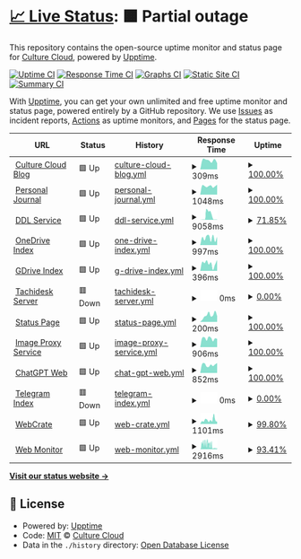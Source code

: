 # [📈 Live Status](https://status.culturecloud.eu.org): <!--live status--> **🟧 Partial outage**

This repository contains the open-source uptime monitor and status page for [Culture Cloud](https://culturecloud.eu.org), powered by [Upptime](https://github.com/upptime/upptime).

[![Uptime CI](https://github.com/culturecloud/status/workflows/Uptime%20CI/badge.svg)](https://github.com/culturecloud/status/actions?query=workflow%3A%22Uptime+CI%22)
[![Response Time CI](https://github.com/culturecloud/status/workflows/Response%20Time%20CI/badge.svg)](https://github.com/culturecloud/status/actions?query=workflow%3A%22Response+Time+CI%22)
[![Graphs CI](https://github.com/culturecloud/status/workflows/Graphs%20CI/badge.svg)](https://github.com/culturecloud/status/actions?query=workflow%3A%22Graphs+CI%22)
[![Static Site CI](https://github.com/culturecloud/status/workflows/Static%20Site%20CI/badge.svg)](https://github.com/culturecloud/status/actions?query=workflow%3A%22Static+Site+CI%22)
[![Summary CI](https://github.com/culturecloud/status/workflows/Summary%20CI/badge.svg)](https://github.com/culturecloud/status/actions?query=workflow%3A%22Summary+CI%22)

With [Upptime](https://upptime.js.org), you can get your own unlimited and free uptime monitor and status page, powered entirely by a GitHub repository. We use [Issues](https://github.com/culturecloud/status/issues) as incident reports, [Actions](https://github.com/culturecloud/status/actions) as uptime monitors, and [Pages](https://status.culturecloud.eu.org) for the status page.

<!--start: status pages-->
<!-- This summary is generated by Upptime (https://github.com/upptime/upptime) -->
<!-- Do not edit this manually, your changes will be overwritten -->
<!-- prettier-ignore -->
| URL | Status | History | Response Time | Uptime |
| --- | ------ | ------- | ------------- | ------ |
| <img alt="" src="https://icons.duckduckgo.com/ip3/culturecloud.eu.org.ico" height="13"> [Culture Cloud Blog](https://culturecloud.eu.org) | 🟩 Up | [culture-cloud-blog.yml](https://github.com/culturecloud/status/commits/HEAD/history/culture-cloud-blog.yml) | <details><summary><img alt="Response time graph" src="./graphs/culture-cloud-blog/response-time-week.png" height="20"> 309ms</summary><br><a href="https://status.culturecloud.eu.org/history/culture-cloud-blog"><img alt="Response time 527" src="https://img.shields.io/endpoint?url=https%3A%2F%2Fraw.githubusercontent.com%2Fculturecloud%2Fstatus%2FHEAD%2Fapi%2Fculture-cloud-blog%2Fresponse-time.json"></a><br><a href="https://status.culturecloud.eu.org/history/culture-cloud-blog"><img alt="24-hour response time 217" src="https://img.shields.io/endpoint?url=https%3A%2F%2Fraw.githubusercontent.com%2Fculturecloud%2Fstatus%2FHEAD%2Fapi%2Fculture-cloud-blog%2Fresponse-time-day.json"></a><br><a href="https://status.culturecloud.eu.org/history/culture-cloud-blog"><img alt="7-day response time 309" src="https://img.shields.io/endpoint?url=https%3A%2F%2Fraw.githubusercontent.com%2Fculturecloud%2Fstatus%2FHEAD%2Fapi%2Fculture-cloud-blog%2Fresponse-time-week.json"></a><br><a href="https://status.culturecloud.eu.org/history/culture-cloud-blog"><img alt="30-day response time 670" src="https://img.shields.io/endpoint?url=https%3A%2F%2Fraw.githubusercontent.com%2Fculturecloud%2Fstatus%2FHEAD%2Fapi%2Fculture-cloud-blog%2Fresponse-time-month.json"></a><br><a href="https://status.culturecloud.eu.org/history/culture-cloud-blog"><img alt="1-year response time 527" src="https://img.shields.io/endpoint?url=https%3A%2F%2Fraw.githubusercontent.com%2Fculturecloud%2Fstatus%2FHEAD%2Fapi%2Fculture-cloud-blog%2Fresponse-time-year.json"></a></details> | <details><summary><a href="https://status.culturecloud.eu.org/history/culture-cloud-blog">100.00%</a></summary><a href="https://status.culturecloud.eu.org/history/culture-cloud-blog"><img alt="All-time uptime 26.31%" src="https://img.shields.io/endpoint?url=https%3A%2F%2Fraw.githubusercontent.com%2Fculturecloud%2Fstatus%2FHEAD%2Fapi%2Fculture-cloud-blog%2Fuptime.json"></a><br><a href="https://status.culturecloud.eu.org/history/culture-cloud-blog"><img alt="24-hour uptime 100.00%" src="https://img.shields.io/endpoint?url=https%3A%2F%2Fraw.githubusercontent.com%2Fculturecloud%2Fstatus%2FHEAD%2Fapi%2Fculture-cloud-blog%2Fuptime-day.json"></a><br><a href="https://status.culturecloud.eu.org/history/culture-cloud-blog"><img alt="7-day uptime 100.00%" src="https://img.shields.io/endpoint?url=https%3A%2F%2Fraw.githubusercontent.com%2Fculturecloud%2Fstatus%2FHEAD%2Fapi%2Fculture-cloud-blog%2Fuptime-week.json"></a><br><a href="https://status.culturecloud.eu.org/history/culture-cloud-blog"><img alt="30-day uptime 99.44%" src="https://img.shields.io/endpoint?url=https%3A%2F%2Fraw.githubusercontent.com%2Fculturecloud%2Fstatus%2FHEAD%2Fapi%2Fculture-cloud-blog%2Fuptime-month.json"></a><br><a href="https://status.culturecloud.eu.org/history/culture-cloud-blog"><img alt="1-year uptime 26.31%" src="https://img.shields.io/endpoint?url=https%3A%2F%2Fraw.githubusercontent.com%2Fculturecloud%2Fstatus%2FHEAD%2Fapi%2Fculture-cloud-blog%2Fuptime-year.json"></a></details>
| <img alt="" src="https://icons.duckduckgo.com/ip3/journal.culturecloud.eu.org.ico" height="13"> [Personal Journal](https://journal.culturecloud.eu.org) | 🟩 Up | [personal-journal.yml](https://github.com/culturecloud/status/commits/HEAD/history/personal-journal.yml) | <details><summary><img alt="Response time graph" src="./graphs/personal-journal/response-time-week.png" height="20"> 1048ms</summary><br><a href="https://status.culturecloud.eu.org/history/personal-journal"><img alt="Response time 1082" src="https://img.shields.io/endpoint?url=https%3A%2F%2Fraw.githubusercontent.com%2Fculturecloud%2Fstatus%2FHEAD%2Fapi%2Fpersonal-journal%2Fresponse-time.json"></a><br><a href="https://status.culturecloud.eu.org/history/personal-journal"><img alt="24-hour response time 1211" src="https://img.shields.io/endpoint?url=https%3A%2F%2Fraw.githubusercontent.com%2Fculturecloud%2Fstatus%2FHEAD%2Fapi%2Fpersonal-journal%2Fresponse-time-day.json"></a><br><a href="https://status.culturecloud.eu.org/history/personal-journal"><img alt="7-day response time 1048" src="https://img.shields.io/endpoint?url=https%3A%2F%2Fraw.githubusercontent.com%2Fculturecloud%2Fstatus%2FHEAD%2Fapi%2Fpersonal-journal%2Fresponse-time-week.json"></a><br><a href="https://status.culturecloud.eu.org/history/personal-journal"><img alt="30-day response time 965" src="https://img.shields.io/endpoint?url=https%3A%2F%2Fraw.githubusercontent.com%2Fculturecloud%2Fstatus%2FHEAD%2Fapi%2Fpersonal-journal%2Fresponse-time-month.json"></a><br><a href="https://status.culturecloud.eu.org/history/personal-journal"><img alt="1-year response time 1082" src="https://img.shields.io/endpoint?url=https%3A%2F%2Fraw.githubusercontent.com%2Fculturecloud%2Fstatus%2FHEAD%2Fapi%2Fpersonal-journal%2Fresponse-time-year.json"></a></details> | <details><summary><a href="https://status.culturecloud.eu.org/history/personal-journal">100.00%</a></summary><a href="https://status.culturecloud.eu.org/history/personal-journal"><img alt="All-time uptime 99.86%" src="https://img.shields.io/endpoint?url=https%3A%2F%2Fraw.githubusercontent.com%2Fculturecloud%2Fstatus%2FHEAD%2Fapi%2Fpersonal-journal%2Fuptime.json"></a><br><a href="https://status.culturecloud.eu.org/history/personal-journal"><img alt="24-hour uptime 100.00%" src="https://img.shields.io/endpoint?url=https%3A%2F%2Fraw.githubusercontent.com%2Fculturecloud%2Fstatus%2FHEAD%2Fapi%2Fpersonal-journal%2Fuptime-day.json"></a><br><a href="https://status.culturecloud.eu.org/history/personal-journal"><img alt="7-day uptime 100.00%" src="https://img.shields.io/endpoint?url=https%3A%2F%2Fraw.githubusercontent.com%2Fculturecloud%2Fstatus%2FHEAD%2Fapi%2Fpersonal-journal%2Fuptime-week.json"></a><br><a href="https://status.culturecloud.eu.org/history/personal-journal"><img alt="30-day uptime 99.81%" src="https://img.shields.io/endpoint?url=https%3A%2F%2Fraw.githubusercontent.com%2Fculturecloud%2Fstatus%2FHEAD%2Fapi%2Fpersonal-journal%2Fuptime-month.json"></a><br><a href="https://status.culturecloud.eu.org/history/personal-journal"><img alt="1-year uptime 99.86%" src="https://img.shields.io/endpoint?url=https%3A%2F%2Fraw.githubusercontent.com%2Fculturecloud%2Fstatus%2FHEAD%2Fapi%2Fpersonal-journal%2Fuptime-year.json"></a></details>
| <img alt="" src="https://icons.duckduckgo.com/ip3/dl.culturecloud.eu.org.ico" height="13"> [DDL Service](https://dl.culturecloud.eu.org) | 🟩 Up | [ddl-service.yml](https://github.com/culturecloud/status/commits/HEAD/history/ddl-service.yml) | <details><summary><img alt="Response time graph" src="./graphs/ddl-service/response-time-week.png" height="20"> 9058ms</summary><br><a href="https://status.culturecloud.eu.org/history/ddl-service"><img alt="Response time 1883" src="https://img.shields.io/endpoint?url=https%3A%2F%2Fraw.githubusercontent.com%2Fculturecloud%2Fstatus%2FHEAD%2Fapi%2Fddl-service%2Fresponse-time.json"></a><br><a href="https://status.culturecloud.eu.org/history/ddl-service"><img alt="24-hour response time 376" src="https://img.shields.io/endpoint?url=https%3A%2F%2Fraw.githubusercontent.com%2Fculturecloud%2Fstatus%2FHEAD%2Fapi%2Fddl-service%2Fresponse-time-day.json"></a><br><a href="https://status.culturecloud.eu.org/history/ddl-service"><img alt="7-day response time 9058" src="https://img.shields.io/endpoint?url=https%3A%2F%2Fraw.githubusercontent.com%2Fculturecloud%2Fstatus%2FHEAD%2Fapi%2Fddl-service%2Fresponse-time-week.json"></a><br><a href="https://status.culturecloud.eu.org/history/ddl-service"><img alt="30-day response time 3098" src="https://img.shields.io/endpoint?url=https%3A%2F%2Fraw.githubusercontent.com%2Fculturecloud%2Fstatus%2FHEAD%2Fapi%2Fddl-service%2Fresponse-time-month.json"></a><br><a href="https://status.culturecloud.eu.org/history/ddl-service"><img alt="1-year response time 1883" src="https://img.shields.io/endpoint?url=https%3A%2F%2Fraw.githubusercontent.com%2Fculturecloud%2Fstatus%2FHEAD%2Fapi%2Fddl-service%2Fresponse-time-year.json"></a></details> | <details><summary><a href="https://status.culturecloud.eu.org/history/ddl-service">71.85%</a></summary><a href="https://status.culturecloud.eu.org/history/ddl-service"><img alt="All-time uptime 97.59%" src="https://img.shields.io/endpoint?url=https%3A%2F%2Fraw.githubusercontent.com%2Fculturecloud%2Fstatus%2FHEAD%2Fapi%2Fddl-service%2Fuptime.json"></a><br><a href="https://status.culturecloud.eu.org/history/ddl-service"><img alt="24-hour uptime 100.00%" src="https://img.shields.io/endpoint?url=https%3A%2F%2Fraw.githubusercontent.com%2Fculturecloud%2Fstatus%2FHEAD%2Fapi%2Fddl-service%2Fuptime-day.json"></a><br><a href="https://status.culturecloud.eu.org/history/ddl-service"><img alt="7-day uptime 71.85%" src="https://img.shields.io/endpoint?url=https%3A%2F%2Fraw.githubusercontent.com%2Fculturecloud%2Fstatus%2FHEAD%2Fapi%2Fddl-service%2Fuptime-week.json"></a><br><a href="https://status.culturecloud.eu.org/history/ddl-service"><img alt="30-day uptime 92.96%" src="https://img.shields.io/endpoint?url=https%3A%2F%2Fraw.githubusercontent.com%2Fculturecloud%2Fstatus%2FHEAD%2Fapi%2Fddl-service%2Fuptime-month.json"></a><br><a href="https://status.culturecloud.eu.org/history/ddl-service"><img alt="1-year uptime 97.59%" src="https://img.shields.io/endpoint?url=https%3A%2F%2Fraw.githubusercontent.com%2Fculturecloud%2Fstatus%2FHEAD%2Fapi%2Fddl-service%2Fuptime-year.json"></a></details>
| <img alt="" src="https://icons.duckduckgo.com/ip3/onedrive.culturecloud.eu.org.ico" height="13"> [OneDrive Index](https://onedrive.culturecloud.eu.org) | 🟩 Up | [one-drive-index.yml](https://github.com/culturecloud/status/commits/HEAD/history/one-drive-index.yml) | <details><summary><img alt="Response time graph" src="./graphs/one-drive-index/response-time-week.png" height="20"> 997ms</summary><br><a href="https://status.culturecloud.eu.org/history/one-drive-index"><img alt="Response time 1084" src="https://img.shields.io/endpoint?url=https%3A%2F%2Fraw.githubusercontent.com%2Fculturecloud%2Fstatus%2FHEAD%2Fapi%2Fone-drive-index%2Fresponse-time.json"></a><br><a href="https://status.culturecloud.eu.org/history/one-drive-index"><img alt="24-hour response time 1141" src="https://img.shields.io/endpoint?url=https%3A%2F%2Fraw.githubusercontent.com%2Fculturecloud%2Fstatus%2FHEAD%2Fapi%2Fone-drive-index%2Fresponse-time-day.json"></a><br><a href="https://status.culturecloud.eu.org/history/one-drive-index"><img alt="7-day response time 997" src="https://img.shields.io/endpoint?url=https%3A%2F%2Fraw.githubusercontent.com%2Fculturecloud%2Fstatus%2FHEAD%2Fapi%2Fone-drive-index%2Fresponse-time-week.json"></a><br><a href="https://status.culturecloud.eu.org/history/one-drive-index"><img alt="30-day response time 1084" src="https://img.shields.io/endpoint?url=https%3A%2F%2Fraw.githubusercontent.com%2Fculturecloud%2Fstatus%2FHEAD%2Fapi%2Fone-drive-index%2Fresponse-time-month.json"></a><br><a href="https://status.culturecloud.eu.org/history/one-drive-index"><img alt="1-year response time 1084" src="https://img.shields.io/endpoint?url=https%3A%2F%2Fraw.githubusercontent.com%2Fculturecloud%2Fstatus%2FHEAD%2Fapi%2Fone-drive-index%2Fresponse-time-year.json"></a></details> | <details><summary><a href="https://status.culturecloud.eu.org/history/one-drive-index">100.00%</a></summary><a href="https://status.culturecloud.eu.org/history/one-drive-index"><img alt="All-time uptime 99.95%" src="https://img.shields.io/endpoint?url=https%3A%2F%2Fraw.githubusercontent.com%2Fculturecloud%2Fstatus%2FHEAD%2Fapi%2Fone-drive-index%2Fuptime.json"></a><br><a href="https://status.culturecloud.eu.org/history/one-drive-index"><img alt="24-hour uptime 100.00%" src="https://img.shields.io/endpoint?url=https%3A%2F%2Fraw.githubusercontent.com%2Fculturecloud%2Fstatus%2FHEAD%2Fapi%2Fone-drive-index%2Fuptime-day.json"></a><br><a href="https://status.culturecloud.eu.org/history/one-drive-index"><img alt="7-day uptime 100.00%" src="https://img.shields.io/endpoint?url=https%3A%2F%2Fraw.githubusercontent.com%2Fculturecloud%2Fstatus%2FHEAD%2Fapi%2Fone-drive-index%2Fuptime-week.json"></a><br><a href="https://status.culturecloud.eu.org/history/one-drive-index"><img alt="30-day uptime 99.95%" src="https://img.shields.io/endpoint?url=https%3A%2F%2Fraw.githubusercontent.com%2Fculturecloud%2Fstatus%2FHEAD%2Fapi%2Fone-drive-index%2Fuptime-month.json"></a><br><a href="https://status.culturecloud.eu.org/history/one-drive-index"><img alt="1-year uptime 99.95%" src="https://img.shields.io/endpoint?url=https%3A%2F%2Fraw.githubusercontent.com%2Fculturecloud%2Fstatus%2FHEAD%2Fapi%2Fone-drive-index%2Fuptime-year.json"></a></details>
| <img alt="" src="https://icons.duckduckgo.com/ip3/gdrive.culturecloud.eu.org.ico" height="13"> [GDrive Index](https://gdrive.culturecloud.eu.org) | 🟩 Up | [g-drive-index.yml](https://github.com/culturecloud/status/commits/HEAD/history/g-drive-index.yml) | <details><summary><img alt="Response time graph" src="./graphs/g-drive-index/response-time-week.png" height="20"> 396ms</summary><br><a href="https://status.culturecloud.eu.org/history/g-drive-index"><img alt="Response time 374" src="https://img.shields.io/endpoint?url=https%3A%2F%2Fraw.githubusercontent.com%2Fculturecloud%2Fstatus%2FHEAD%2Fapi%2Fg-drive-index%2Fresponse-time.json"></a><br><a href="https://status.culturecloud.eu.org/history/g-drive-index"><img alt="24-hour response time 574" src="https://img.shields.io/endpoint?url=https%3A%2F%2Fraw.githubusercontent.com%2Fculturecloud%2Fstatus%2FHEAD%2Fapi%2Fg-drive-index%2Fresponse-time-day.json"></a><br><a href="https://status.culturecloud.eu.org/history/g-drive-index"><img alt="7-day response time 396" src="https://img.shields.io/endpoint?url=https%3A%2F%2Fraw.githubusercontent.com%2Fculturecloud%2Fstatus%2FHEAD%2Fapi%2Fg-drive-index%2Fresponse-time-week.json"></a><br><a href="https://status.culturecloud.eu.org/history/g-drive-index"><img alt="30-day response time 374" src="https://img.shields.io/endpoint?url=https%3A%2F%2Fraw.githubusercontent.com%2Fculturecloud%2Fstatus%2FHEAD%2Fapi%2Fg-drive-index%2Fresponse-time-month.json"></a><br><a href="https://status.culturecloud.eu.org/history/g-drive-index"><img alt="1-year response time 374" src="https://img.shields.io/endpoint?url=https%3A%2F%2Fraw.githubusercontent.com%2Fculturecloud%2Fstatus%2FHEAD%2Fapi%2Fg-drive-index%2Fresponse-time-year.json"></a></details> | <details><summary><a href="https://status.culturecloud.eu.org/history/g-drive-index">100.00%</a></summary><a href="https://status.culturecloud.eu.org/history/g-drive-index"><img alt="All-time uptime 99.95%" src="https://img.shields.io/endpoint?url=https%3A%2F%2Fraw.githubusercontent.com%2Fculturecloud%2Fstatus%2FHEAD%2Fapi%2Fg-drive-index%2Fuptime.json"></a><br><a href="https://status.culturecloud.eu.org/history/g-drive-index"><img alt="24-hour uptime 100.00%" src="https://img.shields.io/endpoint?url=https%3A%2F%2Fraw.githubusercontent.com%2Fculturecloud%2Fstatus%2FHEAD%2Fapi%2Fg-drive-index%2Fuptime-day.json"></a><br><a href="https://status.culturecloud.eu.org/history/g-drive-index"><img alt="7-day uptime 100.00%" src="https://img.shields.io/endpoint?url=https%3A%2F%2Fraw.githubusercontent.com%2Fculturecloud%2Fstatus%2FHEAD%2Fapi%2Fg-drive-index%2Fuptime-week.json"></a><br><a href="https://status.culturecloud.eu.org/history/g-drive-index"><img alt="30-day uptime 99.95%" src="https://img.shields.io/endpoint?url=https%3A%2F%2Fraw.githubusercontent.com%2Fculturecloud%2Fstatus%2FHEAD%2Fapi%2Fg-drive-index%2Fuptime-month.json"></a><br><a href="https://status.culturecloud.eu.org/history/g-drive-index"><img alt="1-year uptime 99.95%" src="https://img.shields.io/endpoint?url=https%3A%2F%2Fraw.githubusercontent.com%2Fculturecloud%2Fstatus%2FHEAD%2Fapi%2Fg-drive-index%2Fuptime-year.json"></a></details>
| <img alt="" src="https://icons.duckduckgo.com/ip3/tachidesk.culturecloud.eu.org.ico" height="13"> [Tachidesk Server](https://tachidesk.culturecloud.eu.org) | 🟥 Down | [tachidesk-server.yml](https://github.com/culturecloud/status/commits/HEAD/history/tachidesk-server.yml) | <details><summary><img alt="Response time graph" src="./graphs/tachidesk-server/response-time-week.png" height="20"> 0ms</summary><br><a href="https://status.culturecloud.eu.org/history/tachidesk-server"><img alt="Response time 1814" src="https://img.shields.io/endpoint?url=https%3A%2F%2Fraw.githubusercontent.com%2Fculturecloud%2Fstatus%2FHEAD%2Fapi%2Ftachidesk-server%2Fresponse-time.json"></a><br><a href="https://status.culturecloud.eu.org/history/tachidesk-server"><img alt="24-hour response time 0" src="https://img.shields.io/endpoint?url=https%3A%2F%2Fraw.githubusercontent.com%2Fculturecloud%2Fstatus%2FHEAD%2Fapi%2Ftachidesk-server%2Fresponse-time-day.json"></a><br><a href="https://status.culturecloud.eu.org/history/tachidesk-server"><img alt="7-day response time 0" src="https://img.shields.io/endpoint?url=https%3A%2F%2Fraw.githubusercontent.com%2Fculturecloud%2Fstatus%2FHEAD%2Fapi%2Ftachidesk-server%2Fresponse-time-week.json"></a><br><a href="https://status.culturecloud.eu.org/history/tachidesk-server"><img alt="30-day response time 832" src="https://img.shields.io/endpoint?url=https%3A%2F%2Fraw.githubusercontent.com%2Fculturecloud%2Fstatus%2FHEAD%2Fapi%2Ftachidesk-server%2Fresponse-time-month.json"></a><br><a href="https://status.culturecloud.eu.org/history/tachidesk-server"><img alt="1-year response time 1814" src="https://img.shields.io/endpoint?url=https%3A%2F%2Fraw.githubusercontent.com%2Fculturecloud%2Fstatus%2FHEAD%2Fapi%2Ftachidesk-server%2Fresponse-time-year.json"></a></details> | <details><summary><a href="https://status.culturecloud.eu.org/history/tachidesk-server">0.00%</a></summary><a href="https://status.culturecloud.eu.org/history/tachidesk-server"><img alt="All-time uptime 16.50%" src="https://img.shields.io/endpoint?url=https%3A%2F%2Fraw.githubusercontent.com%2Fculturecloud%2Fstatus%2FHEAD%2Fapi%2Ftachidesk-server%2Fuptime.json"></a><br><a href="https://status.culturecloud.eu.org/history/tachidesk-server"><img alt="24-hour uptime 0.00%" src="https://img.shields.io/endpoint?url=https%3A%2F%2Fraw.githubusercontent.com%2Fculturecloud%2Fstatus%2FHEAD%2Fapi%2Ftachidesk-server%2Fuptime-day.json"></a><br><a href="https://status.culturecloud.eu.org/history/tachidesk-server"><img alt="7-day uptime 0.00%" src="https://img.shields.io/endpoint?url=https%3A%2F%2Fraw.githubusercontent.com%2Fculturecloud%2Fstatus%2FHEAD%2Fapi%2Ftachidesk-server%2Fuptime-week.json"></a><br><a href="https://status.culturecloud.eu.org/history/tachidesk-server"><img alt="30-day uptime 25.71%" src="https://img.shields.io/endpoint?url=https%3A%2F%2Fraw.githubusercontent.com%2Fculturecloud%2Fstatus%2FHEAD%2Fapi%2Ftachidesk-server%2Fuptime-month.json"></a><br><a href="https://status.culturecloud.eu.org/history/tachidesk-server"><img alt="1-year uptime 16.50%" src="https://img.shields.io/endpoint?url=https%3A%2F%2Fraw.githubusercontent.com%2Fculturecloud%2Fstatus%2FHEAD%2Fapi%2Ftachidesk-server%2Fuptime-year.json"></a></details>
| <img alt="" src="https://icons.duckduckgo.com/ip3/status.culturecloud.eu.org.ico" height="13"> [Status Page](https://status.culturecloud.eu.org) | 🟩 Up | [status-page.yml](https://github.com/culturecloud/status/commits/HEAD/history/status-page.yml) | <details><summary><img alt="Response time graph" src="./graphs/status-page/response-time-week.png" height="20"> 200ms</summary><br><a href="https://status.culturecloud.eu.org/history/status-page"><img alt="Response time 185" src="https://img.shields.io/endpoint?url=https%3A%2F%2Fraw.githubusercontent.com%2Fculturecloud%2Fstatus%2FHEAD%2Fapi%2Fstatus-page%2Fresponse-time.json"></a><br><a href="https://status.culturecloud.eu.org/history/status-page"><img alt="24-hour response time 174" src="https://img.shields.io/endpoint?url=https%3A%2F%2Fraw.githubusercontent.com%2Fculturecloud%2Fstatus%2FHEAD%2Fapi%2Fstatus-page%2Fresponse-time-day.json"></a><br><a href="https://status.culturecloud.eu.org/history/status-page"><img alt="7-day response time 200" src="https://img.shields.io/endpoint?url=https%3A%2F%2Fraw.githubusercontent.com%2Fculturecloud%2Fstatus%2FHEAD%2Fapi%2Fstatus-page%2Fresponse-time-week.json"></a><br><a href="https://status.culturecloud.eu.org/history/status-page"><img alt="30-day response time 185" src="https://img.shields.io/endpoint?url=https%3A%2F%2Fraw.githubusercontent.com%2Fculturecloud%2Fstatus%2FHEAD%2Fapi%2Fstatus-page%2Fresponse-time-month.json"></a><br><a href="https://status.culturecloud.eu.org/history/status-page"><img alt="1-year response time 185" src="https://img.shields.io/endpoint?url=https%3A%2F%2Fraw.githubusercontent.com%2Fculturecloud%2Fstatus%2FHEAD%2Fapi%2Fstatus-page%2Fresponse-time-year.json"></a></details> | <details><summary><a href="https://status.culturecloud.eu.org/history/status-page">100.00%</a></summary><a href="https://status.culturecloud.eu.org/history/status-page"><img alt="All-time uptime 99.95%" src="https://img.shields.io/endpoint?url=https%3A%2F%2Fraw.githubusercontent.com%2Fculturecloud%2Fstatus%2FHEAD%2Fapi%2Fstatus-page%2Fuptime.json"></a><br><a href="https://status.culturecloud.eu.org/history/status-page"><img alt="24-hour uptime 100.00%" src="https://img.shields.io/endpoint?url=https%3A%2F%2Fraw.githubusercontent.com%2Fculturecloud%2Fstatus%2FHEAD%2Fapi%2Fstatus-page%2Fuptime-day.json"></a><br><a href="https://status.culturecloud.eu.org/history/status-page"><img alt="7-day uptime 100.00%" src="https://img.shields.io/endpoint?url=https%3A%2F%2Fraw.githubusercontent.com%2Fculturecloud%2Fstatus%2FHEAD%2Fapi%2Fstatus-page%2Fuptime-week.json"></a><br><a href="https://status.culturecloud.eu.org/history/status-page"><img alt="30-day uptime 99.95%" src="https://img.shields.io/endpoint?url=https%3A%2F%2Fraw.githubusercontent.com%2Fculturecloud%2Fstatus%2FHEAD%2Fapi%2Fstatus-page%2Fuptime-month.json"></a><br><a href="https://status.culturecloud.eu.org/history/status-page"><img alt="1-year uptime 99.95%" src="https://img.shields.io/endpoint?url=https%3A%2F%2Fraw.githubusercontent.com%2Fculturecloud%2Fstatus%2FHEAD%2Fapi%2Fstatus-page%2Fuptime-year.json"></a></details>
| <img alt="" src="https://icons.duckduckgo.com/ip3/images.culturecloud.eu.org.ico" height="13"> [Image Proxy Service](https://images.culturecloud.eu.org) | 🟩 Up | [image-proxy-service.yml](https://github.com/culturecloud/status/commits/HEAD/history/image-proxy-service.yml) | <details><summary><img alt="Response time graph" src="./graphs/image-proxy-service/response-time-week.png" height="20"> 906ms</summary><br><a href="https://status.culturecloud.eu.org/history/image-proxy-service"><img alt="Response time 890" src="https://img.shields.io/endpoint?url=https%3A%2F%2Fraw.githubusercontent.com%2Fculturecloud%2Fstatus%2FHEAD%2Fapi%2Fimage-proxy-service%2Fresponse-time.json"></a><br><a href="https://status.culturecloud.eu.org/history/image-proxy-service"><img alt="24-hour response time 876" src="https://img.shields.io/endpoint?url=https%3A%2F%2Fraw.githubusercontent.com%2Fculturecloud%2Fstatus%2FHEAD%2Fapi%2Fimage-proxy-service%2Fresponse-time-day.json"></a><br><a href="https://status.culturecloud.eu.org/history/image-proxy-service"><img alt="7-day response time 906" src="https://img.shields.io/endpoint?url=https%3A%2F%2Fraw.githubusercontent.com%2Fculturecloud%2Fstatus%2FHEAD%2Fapi%2Fimage-proxy-service%2Fresponse-time-week.json"></a><br><a href="https://status.culturecloud.eu.org/history/image-proxy-service"><img alt="30-day response time 890" src="https://img.shields.io/endpoint?url=https%3A%2F%2Fraw.githubusercontent.com%2Fculturecloud%2Fstatus%2FHEAD%2Fapi%2Fimage-proxy-service%2Fresponse-time-month.json"></a><br><a href="https://status.culturecloud.eu.org/history/image-proxy-service"><img alt="1-year response time 890" src="https://img.shields.io/endpoint?url=https%3A%2F%2Fraw.githubusercontent.com%2Fculturecloud%2Fstatus%2FHEAD%2Fapi%2Fimage-proxy-service%2Fresponse-time-year.json"></a></details> | <details><summary><a href="https://status.culturecloud.eu.org/history/image-proxy-service">100.00%</a></summary><a href="https://status.culturecloud.eu.org/history/image-proxy-service"><img alt="All-time uptime 99.89%" src="https://img.shields.io/endpoint?url=https%3A%2F%2Fraw.githubusercontent.com%2Fculturecloud%2Fstatus%2FHEAD%2Fapi%2Fimage-proxy-service%2Fuptime.json"></a><br><a href="https://status.culturecloud.eu.org/history/image-proxy-service"><img alt="24-hour uptime 100.00%" src="https://img.shields.io/endpoint?url=https%3A%2F%2Fraw.githubusercontent.com%2Fculturecloud%2Fstatus%2FHEAD%2Fapi%2Fimage-proxy-service%2Fuptime-day.json"></a><br><a href="https://status.culturecloud.eu.org/history/image-proxy-service"><img alt="7-day uptime 100.00%" src="https://img.shields.io/endpoint?url=https%3A%2F%2Fraw.githubusercontent.com%2Fculturecloud%2Fstatus%2FHEAD%2Fapi%2Fimage-proxy-service%2Fuptime-week.json"></a><br><a href="https://status.culturecloud.eu.org/history/image-proxy-service"><img alt="30-day uptime 99.89%" src="https://img.shields.io/endpoint?url=https%3A%2F%2Fraw.githubusercontent.com%2Fculturecloud%2Fstatus%2FHEAD%2Fapi%2Fimage-proxy-service%2Fuptime-month.json"></a><br><a href="https://status.culturecloud.eu.org/history/image-proxy-service"><img alt="1-year uptime 99.89%" src="https://img.shields.io/endpoint?url=https%3A%2F%2Fraw.githubusercontent.com%2Fculturecloud%2Fstatus%2FHEAD%2Fapi%2Fimage-proxy-service%2Fuptime-year.json"></a></details>
| <img alt="" src="https://icons.duckduckgo.com/ip3/chatgpt.culturecloud.eu.org.ico" height="13"> [ChatGPT Web](https://chatgpt.culturecloud.eu.org) | 🟩 Up | [chat-gpt-web.yml](https://github.com/culturecloud/status/commits/HEAD/history/chat-gpt-web.yml) | <details><summary><img alt="Response time graph" src="./graphs/chat-gpt-web/response-time-week.png" height="20"> 852ms</summary><br><a href="https://status.culturecloud.eu.org/history/chat-gpt-web"><img alt="Response time 859" src="https://img.shields.io/endpoint?url=https%3A%2F%2Fraw.githubusercontent.com%2Fculturecloud%2Fstatus%2FHEAD%2Fapi%2Fchat-gpt-web%2Fresponse-time.json"></a><br><a href="https://status.culturecloud.eu.org/history/chat-gpt-web"><img alt="24-hour response time 1037" src="https://img.shields.io/endpoint?url=https%3A%2F%2Fraw.githubusercontent.com%2Fculturecloud%2Fstatus%2FHEAD%2Fapi%2Fchat-gpt-web%2Fresponse-time-day.json"></a><br><a href="https://status.culturecloud.eu.org/history/chat-gpt-web"><img alt="7-day response time 852" src="https://img.shields.io/endpoint?url=https%3A%2F%2Fraw.githubusercontent.com%2Fculturecloud%2Fstatus%2FHEAD%2Fapi%2Fchat-gpt-web%2Fresponse-time-week.json"></a><br><a href="https://status.culturecloud.eu.org/history/chat-gpt-web"><img alt="30-day response time 859" src="https://img.shields.io/endpoint?url=https%3A%2F%2Fraw.githubusercontent.com%2Fculturecloud%2Fstatus%2FHEAD%2Fapi%2Fchat-gpt-web%2Fresponse-time-month.json"></a><br><a href="https://status.culturecloud.eu.org/history/chat-gpt-web"><img alt="1-year response time 859" src="https://img.shields.io/endpoint?url=https%3A%2F%2Fraw.githubusercontent.com%2Fculturecloud%2Fstatus%2FHEAD%2Fapi%2Fchat-gpt-web%2Fresponse-time-year.json"></a></details> | <details><summary><a href="https://status.culturecloud.eu.org/history/chat-gpt-web">100.00%</a></summary><a href="https://status.culturecloud.eu.org/history/chat-gpt-web"><img alt="All-time uptime 99.95%" src="https://img.shields.io/endpoint?url=https%3A%2F%2Fraw.githubusercontent.com%2Fculturecloud%2Fstatus%2FHEAD%2Fapi%2Fchat-gpt-web%2Fuptime.json"></a><br><a href="https://status.culturecloud.eu.org/history/chat-gpt-web"><img alt="24-hour uptime 100.00%" src="https://img.shields.io/endpoint?url=https%3A%2F%2Fraw.githubusercontent.com%2Fculturecloud%2Fstatus%2FHEAD%2Fapi%2Fchat-gpt-web%2Fuptime-day.json"></a><br><a href="https://status.culturecloud.eu.org/history/chat-gpt-web"><img alt="7-day uptime 100.00%" src="https://img.shields.io/endpoint?url=https%3A%2F%2Fraw.githubusercontent.com%2Fculturecloud%2Fstatus%2FHEAD%2Fapi%2Fchat-gpt-web%2Fuptime-week.json"></a><br><a href="https://status.culturecloud.eu.org/history/chat-gpt-web"><img alt="30-day uptime 99.95%" src="https://img.shields.io/endpoint?url=https%3A%2F%2Fraw.githubusercontent.com%2Fculturecloud%2Fstatus%2FHEAD%2Fapi%2Fchat-gpt-web%2Fuptime-month.json"></a><br><a href="https://status.culturecloud.eu.org/history/chat-gpt-web"><img alt="1-year uptime 99.95%" src="https://img.shields.io/endpoint?url=https%3A%2F%2Fraw.githubusercontent.com%2Fculturecloud%2Fstatus%2FHEAD%2Fapi%2Fchat-gpt-web%2Fuptime-year.json"></a></details>
| <img alt="" src="https://icons.duckduckgo.com/ip3/tgdex.culturecloud.eu.org.ico" height="13"> [Telegram Index](https://tgdex.culturecloud.eu.org) | 🟥 Down | [telegram-index.yml](https://github.com/culturecloud/status/commits/HEAD/history/telegram-index.yml) | <details><summary><img alt="Response time graph" src="./graphs/telegram-index/response-time-week.png" height="20"> 0ms</summary><br><a href="https://status.culturecloud.eu.org/history/telegram-index"><img alt="Response time 1775" src="https://img.shields.io/endpoint?url=https%3A%2F%2Fraw.githubusercontent.com%2Fculturecloud%2Fstatus%2FHEAD%2Fapi%2Ftelegram-index%2Fresponse-time.json"></a><br><a href="https://status.culturecloud.eu.org/history/telegram-index"><img alt="24-hour response time 0" src="https://img.shields.io/endpoint?url=https%3A%2F%2Fraw.githubusercontent.com%2Fculturecloud%2Fstatus%2FHEAD%2Fapi%2Ftelegram-index%2Fresponse-time-day.json"></a><br><a href="https://status.culturecloud.eu.org/history/telegram-index"><img alt="7-day response time 0" src="https://img.shields.io/endpoint?url=https%3A%2F%2Fraw.githubusercontent.com%2Fculturecloud%2Fstatus%2FHEAD%2Fapi%2Ftelegram-index%2Fresponse-time-week.json"></a><br><a href="https://status.culturecloud.eu.org/history/telegram-index"><img alt="30-day response time 650" src="https://img.shields.io/endpoint?url=https%3A%2F%2Fraw.githubusercontent.com%2Fculturecloud%2Fstatus%2FHEAD%2Fapi%2Ftelegram-index%2Fresponse-time-month.json"></a><br><a href="https://status.culturecloud.eu.org/history/telegram-index"><img alt="1-year response time 1775" src="https://img.shields.io/endpoint?url=https%3A%2F%2Fraw.githubusercontent.com%2Fculturecloud%2Fstatus%2FHEAD%2Fapi%2Ftelegram-index%2Fresponse-time-year.json"></a></details> | <details><summary><a href="https://status.culturecloud.eu.org/history/telegram-index">0.00%</a></summary><a href="https://status.culturecloud.eu.org/history/telegram-index"><img alt="All-time uptime 23.39%" src="https://img.shields.io/endpoint?url=https%3A%2F%2Fraw.githubusercontent.com%2Fculturecloud%2Fstatus%2FHEAD%2Fapi%2Ftelegram-index%2Fuptime.json"></a><br><a href="https://status.culturecloud.eu.org/history/telegram-index"><img alt="24-hour uptime 0.00%" src="https://img.shields.io/endpoint?url=https%3A%2F%2Fraw.githubusercontent.com%2Fculturecloud%2Fstatus%2FHEAD%2Fapi%2Ftelegram-index%2Fuptime-day.json"></a><br><a href="https://status.culturecloud.eu.org/history/telegram-index"><img alt="7-day uptime 0.00%" src="https://img.shields.io/endpoint?url=https%3A%2F%2Fraw.githubusercontent.com%2Fculturecloud%2Fstatus%2FHEAD%2Fapi%2Ftelegram-index%2Fuptime-week.json"></a><br><a href="https://status.culturecloud.eu.org/history/telegram-index"><img alt="30-day uptime 0.00%" src="https://img.shields.io/endpoint?url=https%3A%2F%2Fraw.githubusercontent.com%2Fculturecloud%2Fstatus%2FHEAD%2Fapi%2Ftelegram-index%2Fuptime-month.json"></a><br><a href="https://status.culturecloud.eu.org/history/telegram-index"><img alt="1-year uptime 23.39%" src="https://img.shields.io/endpoint?url=https%3A%2F%2Fraw.githubusercontent.com%2Fculturecloud%2Fstatus%2FHEAD%2Fapi%2Ftelegram-index%2Fuptime-year.json"></a></details>
| <img alt="" src="https://icons.duckduckgo.com/ip3/crate.culturecloud.eu.org.ico" height="13"> [WebCrate](https://crate.culturecloud.eu.org) | 🟩 Up | [web-crate.yml](https://github.com/culturecloud/status/commits/HEAD/history/web-crate.yml) | <details><summary><img alt="Response time graph" src="./graphs/web-crate/response-time-week.png" height="20"> 1101ms</summary><br><a href="https://status.culturecloud.eu.org/history/web-crate"><img alt="Response time 960" src="https://img.shields.io/endpoint?url=https%3A%2F%2Fraw.githubusercontent.com%2Fculturecloud%2Fstatus%2FHEAD%2Fapi%2Fweb-crate%2Fresponse-time.json"></a><br><a href="https://status.culturecloud.eu.org/history/web-crate"><img alt="24-hour response time 1296" src="https://img.shields.io/endpoint?url=https%3A%2F%2Fraw.githubusercontent.com%2Fculturecloud%2Fstatus%2FHEAD%2Fapi%2Fweb-crate%2Fresponse-time-day.json"></a><br><a href="https://status.culturecloud.eu.org/history/web-crate"><img alt="7-day response time 1101" src="https://img.shields.io/endpoint?url=https%3A%2F%2Fraw.githubusercontent.com%2Fculturecloud%2Fstatus%2FHEAD%2Fapi%2Fweb-crate%2Fresponse-time-week.json"></a><br><a href="https://status.culturecloud.eu.org/history/web-crate"><img alt="30-day response time 960" src="https://img.shields.io/endpoint?url=https%3A%2F%2Fraw.githubusercontent.com%2Fculturecloud%2Fstatus%2FHEAD%2Fapi%2Fweb-crate%2Fresponse-time-month.json"></a><br><a href="https://status.culturecloud.eu.org/history/web-crate"><img alt="1-year response time 960" src="https://img.shields.io/endpoint?url=https%3A%2F%2Fraw.githubusercontent.com%2Fculturecloud%2Fstatus%2FHEAD%2Fapi%2Fweb-crate%2Fresponse-time-year.json"></a></details> | <details><summary><a href="https://status.culturecloud.eu.org/history/web-crate">99.80%</a></summary><a href="https://status.culturecloud.eu.org/history/web-crate"><img alt="All-time uptime 98.98%" src="https://img.shields.io/endpoint?url=https%3A%2F%2Fraw.githubusercontent.com%2Fculturecloud%2Fstatus%2FHEAD%2Fapi%2Fweb-crate%2Fuptime.json"></a><br><a href="https://status.culturecloud.eu.org/history/web-crate"><img alt="24-hour uptime 98.61%" src="https://img.shields.io/endpoint?url=https%3A%2F%2Fraw.githubusercontent.com%2Fculturecloud%2Fstatus%2FHEAD%2Fapi%2Fweb-crate%2Fuptime-day.json"></a><br><a href="https://status.culturecloud.eu.org/history/web-crate"><img alt="7-day uptime 99.80%" src="https://img.shields.io/endpoint?url=https%3A%2F%2Fraw.githubusercontent.com%2Fculturecloud%2Fstatus%2FHEAD%2Fapi%2Fweb-crate%2Fuptime-week.json"></a><br><a href="https://status.culturecloud.eu.org/history/web-crate"><img alt="30-day uptime 98.98%" src="https://img.shields.io/endpoint?url=https%3A%2F%2Fraw.githubusercontent.com%2Fculturecloud%2Fstatus%2FHEAD%2Fapi%2Fweb-crate%2Fuptime-month.json"></a><br><a href="https://status.culturecloud.eu.org/history/web-crate"><img alt="1-year uptime 98.98%" src="https://img.shields.io/endpoint?url=https%3A%2F%2Fraw.githubusercontent.com%2Fculturecloud%2Fstatus%2FHEAD%2Fapi%2Fweb-crate%2Fuptime-year.json"></a></details>
| <img alt="" src="https://icons.duckduckgo.com/ip3/monitor.culturecloud.eu.org.ico" height="13"> [Web Monitor](https://monitor.culturecloud.eu.org) | 🟩 Up | [web-monitor.yml](https://github.com/culturecloud/status/commits/HEAD/history/web-monitor.yml) | <details><summary><img alt="Response time graph" src="./graphs/web-monitor/response-time-week.png" height="20"> 2916ms</summary><br><a href="https://status.culturecloud.eu.org/history/web-monitor"><img alt="Response time 2916" src="https://img.shields.io/endpoint?url=https%3A%2F%2Fraw.githubusercontent.com%2Fculturecloud%2Fstatus%2FHEAD%2Fapi%2Fweb-monitor%2Fresponse-time.json"></a><br><a href="https://status.culturecloud.eu.org/history/web-monitor"><img alt="24-hour response time 658" src="https://img.shields.io/endpoint?url=https%3A%2F%2Fraw.githubusercontent.com%2Fculturecloud%2Fstatus%2FHEAD%2Fapi%2Fweb-monitor%2Fresponse-time-day.json"></a><br><a href="https://status.culturecloud.eu.org/history/web-monitor"><img alt="7-day response time 2916" src="https://img.shields.io/endpoint?url=https%3A%2F%2Fraw.githubusercontent.com%2Fculturecloud%2Fstatus%2FHEAD%2Fapi%2Fweb-monitor%2Fresponse-time-week.json"></a><br><a href="https://status.culturecloud.eu.org/history/web-monitor"><img alt="30-day response time 2916" src="https://img.shields.io/endpoint?url=https%3A%2F%2Fraw.githubusercontent.com%2Fculturecloud%2Fstatus%2FHEAD%2Fapi%2Fweb-monitor%2Fresponse-time-month.json"></a><br><a href="https://status.culturecloud.eu.org/history/web-monitor"><img alt="1-year response time 2916" src="https://img.shields.io/endpoint?url=https%3A%2F%2Fraw.githubusercontent.com%2Fculturecloud%2Fstatus%2FHEAD%2Fapi%2Fweb-monitor%2Fresponse-time-year.json"></a></details> | <details><summary><a href="https://status.culturecloud.eu.org/history/web-monitor">93.41%</a></summary><a href="https://status.culturecloud.eu.org/history/web-monitor"><img alt="All-time uptime 93.41%" src="https://img.shields.io/endpoint?url=https%3A%2F%2Fraw.githubusercontent.com%2Fculturecloud%2Fstatus%2FHEAD%2Fapi%2Fweb-monitor%2Fuptime.json"></a><br><a href="https://status.culturecloud.eu.org/history/web-monitor"><img alt="24-hour uptime 100.00%" src="https://img.shields.io/endpoint?url=https%3A%2F%2Fraw.githubusercontent.com%2Fculturecloud%2Fstatus%2FHEAD%2Fapi%2Fweb-monitor%2Fuptime-day.json"></a><br><a href="https://status.culturecloud.eu.org/history/web-monitor"><img alt="7-day uptime 93.41%" src="https://img.shields.io/endpoint?url=https%3A%2F%2Fraw.githubusercontent.com%2Fculturecloud%2Fstatus%2FHEAD%2Fapi%2Fweb-monitor%2Fuptime-week.json"></a><br><a href="https://status.culturecloud.eu.org/history/web-monitor"><img alt="30-day uptime 93.41%" src="https://img.shields.io/endpoint?url=https%3A%2F%2Fraw.githubusercontent.com%2Fculturecloud%2Fstatus%2FHEAD%2Fapi%2Fweb-monitor%2Fuptime-month.json"></a><br><a href="https://status.culturecloud.eu.org/history/web-monitor"><img alt="1-year uptime 93.41%" src="https://img.shields.io/endpoint?url=https%3A%2F%2Fraw.githubusercontent.com%2Fculturecloud%2Fstatus%2FHEAD%2Fapi%2Fweb-monitor%2Fuptime-year.json"></a></details>

<!--end: status pages-->

[**Visit our status website →**](https://status.culturecloud.eu.org)

## 📄 License

- Powered by: [Upptime](https://github.com/upptime/upptime)
- Code: [MIT](./LICENSE) © [Culture Cloud](https://culturecloud.eu.org)
- Data in the `./history` directory: [Open Database License](https://opendatacommons.org/licenses/odbl/1-0/)
